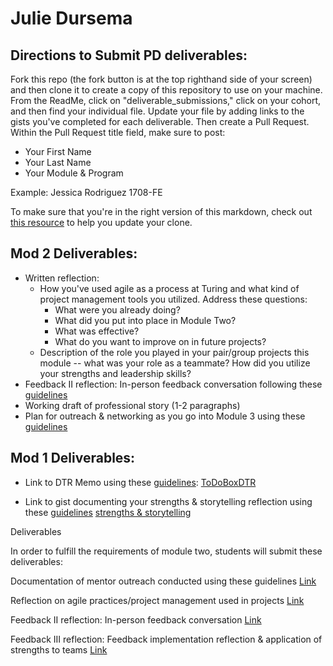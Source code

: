 # Julie Dursema

## Directions to Submit PD deliverables:
Fork this repo (the fork button is at the top righthand side of your screen) and then clone it to create a copy of this repository to use on your machine. From the ReadMe, click on "deliverable_submissions," click on your cohort, and then find your individual file. Update your file by adding links to the gists you've completed for each deliverable. Then create a Pull Request. Within the Pull Request title field, make sure to post:

* Your First Name
* Your Last Name
* Your Module & Program

Example: Jessica Rodriguez 1708-FE

To make sure that you're in the right version of this markdown, check out [this resource](https://help.github.com/articles/configuring-a-remote-for-a-fork/) to help you update your clone.

## Mod 2 Deliverables:
* Written reflection:
  * How you've used agile as a process at Turing and what kind of project management tools you utilized. Address these questions:
    * What were you already doing?
    * What did you put into place in Module Two?
    * What was effective?
    * What do you want to improve on in future projects?
  * Description of the role you played in your pair/group projects this module -- what was your role as a teammate? How did you utilize your strengths and leadership skills?
* Feedback II reflection: In-person feedback conversation following these [guidelines](https://github.com/turingschool/career-development-curriculum/blob/master/module_two/feedback_conversation_reflection_guidelines.md)
* Working draft of professional story (1-2 paragraphs)
* Plan for outreach & networking as you go into Module 3 using these [guidelines](https://github.com/turingschool/career-development-curriculum/blob/master/module_two/outreach_networking_guidelines.md)

## Mod 1 Deliverables:
* Link to DTR Memo using these [guidelines](https://github.com/turingschool/career-development-curriculum/blob/master/module_one/dtr_guidelines_memo.md):
[ToDoBoxDTR](https://gist.github.com/jdursema/88ae528e9de06223e2862e9e17b942d8)

* Link to gist documenting your strengths & storytelling reflection using these [guidelines](https://github.com/turingschool/career-development-curriculum/blob/master/module_one/strengths_storytelling_reflection.md)
[strengths & storytelling](https://gist.github.com/jdursema/479d368d203d350e55474eb06d28bfb7)


Deliverables

In order to fulfill the requirements of module two, students will submit these deliverables:

Documentation of mentor outreach conducted using these guidelines
[Link](https://gist.github.com/jdursema/7868f1a5e089ad2fa478de7003a281f7.js)

Reflection on agile practices/project management used in projects
[Link](https://gist.github.com/jdursema/0771843c6be51f6a3e0a04dd5b330618.js)

Feedback II reflection: In-person feedback conversation
[Link](https://gist.github.com/jdursema/641bd98f1fd73a9d91fbe57cb1f79d21.js)

Feedback III reflection: Feedback implementation reflection & application of strengths to teams
[Link](https://gist.github.com/jdursema/64760210a4383113d8cb8187e612f2e0.js)




